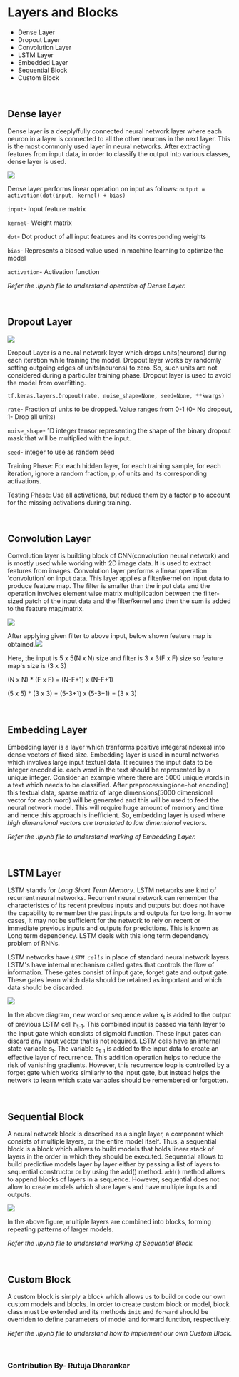 # Layers and Blocks
* Dense Layer
* Dropout Layer
* Convolution Layer
* LSTM Layer
* Embedded Layer
* Sequential Block
* Custom Block

&nbsp;
## Dense layer
Dense layer is a deeply/fully connected neural network layer where each neuron in a layer is connected to all the other neurons in the next layer. This is the most commonly used layer in neural networks.
After extracting features from input data, in order to classify the output into various classes, dense layer is used.

<img src="https://miro.medium.com/max/875/1*eJ36Jpf-DE9q5nKk67xT0Q.jpeg"></img>

Dense layer performs linear operation on input as follows:
`output = activation(dot(input, kernel) + bias)`

`input`- Input feature matrix

`kernel`- Weight matrix

`dot`- Dot product of all input features and its corresponding weights

`bias`- Represents a biased value used in machine learning to optimize the model

`activation`- Activation function

*Refer the .ipynb file to understand operation of Dense Layer.*

&nbsp;
## Dropout Layer
<img src="https://jamesmccaffrey.files.wordpress.com/2018/05/neuralnetworkdropoutlayer.jpg"></img>

Dropout Layer is a neural network layer which drops units(neurons) during each iteration while training the model. Dropout layer works by randomly setting outgoing edges of
units(neurons) to zero. So, such units are not considered during a particular training phase.
Dropout layer is used to avoid the model from overfitting.

`tf.keras.layers.Dropout(rate, noise_shape=None, seed=None, **kwargs)`

`rate`- Fraction of units to be dropped. Value ranges from 0-1 (0- No dropout, 1- Drop all units)

`noise_shape`- 1D integer tensor representing the shape of the binary dropout mask that will be multiplied with the input.

`seed`- integer to use as random seed

Training Phase: For each hidden layer, for each training sample, for each iteration, ignore a random fraction, p, of units and its corresponding activations.

Testing Phase: Use all activations, but reduce them by a factor p to account for the missing activations during training.


&nbsp;
## Convolution Layer
Convolution layer is building block of CNN(convolution neural network) and is mostly used while working with 2D image data. It is used to extract features from images.
Convolution layer performs a linear operation 'convolution' on input data. This layer applies a filter/kernel on input data to produce feature map. 
The filter is smaller than the input data and the operation involves element wise matrix multiplication between the filter-sized patch of the input data and the filter/kernel
and then the sum is added to the feature map/matrix.

<img src="https://miro.medium.com/max/875/1*cTEp-IvCCUYPTT0QpE3Gjg@2x.png"></img>


After applying given filter to above input, below shown feature map is obtained.<img src="https://miro.medium.com/max/875/1*VVvdh-BUKFh2pwDD0kPeRA@2x.gif"></img>

Here, the input is 5 x 5(N x N) size and filter is 3 x 3(F x F) size so feature map's size is (3 x 3)

(N x N) * (F x F) = (N-F+1) x (N-F+1)

(5 x 5) * (3 x 3) = (5-3+1) x (5-3+1) = (3 x 3)

&nbsp;
## Embedding Layer
Embedding layer is a layer which tranforms positive integers(indexes) into dense vectors of fixed size. Embedding layer is used in neural networks which involves large input
textual data.
It requires the input data to be integer encoded ie. each word in the text should be represented by a unique integer.
Consider an example where there are 5000 unique words in a text which needs to be classified. After preprocessing(one-hot encoding) this textual data, sparse matrix of large
dimensions(5000 dimensional vector for each word) will be generated and this will be used to feed the neural network model. This will require huge amount of memory and time and
hence this approach is inefficient. So, embedding layer is used where *high dimensional vectors are translated to low dimensional vectors*.


*Refer the .ipynb file to understand working of Embedding Layer.*
 
&nbsp;
## LSTM Layer
LSTM stands for *Long Short Term Memory*. LSTM networks are kind of recurrent neural networks. Recurrent neural network can remember the characteristcs of its recent previous
inputs and outputs but does not have the capability to remember the past inputs and outputs for too long. In some cases, it may not be sufficient for the network to rely on
recent or immediate previous inputs and outputs for predictions. This is known as Long term dependency. LSTM deals with this long term dependency problem of RNNs.

LSTM networks have *`LSTM cells`* in place of standard neural network layers. LSTM's have internal mechanism called gates that controls the flow of information. These gates
consist of input gate, forget gate and output gate. These gates learn which data should be retained as important and which data should be discarded.

<img src="https://i1.wp.com/adventuresinmachinelearning.com/wp-content/uploads/2017/09/LSTM-diagram.png?w=669&ssl=1"></img>

In the above diagram, new word or sequence value x<sub>t</sub> is added to the output of previous LSTM cell h<sub>t-1</sub>. This combined input is passed via tanh layer to
the input gate which consists of sigmoid function. These input gates can discard any input vector that is not required.
LSTM cells have an internal state variable s<sub>t</sub>. The variable s<sub>t-1</sub> is added to the input data to create an effective layer of recurrence. This addition
operation helps to reduce the risk of vanishing gradients. However, this recurrence loop is controlled by a forget gate which works similarly to the input gate, but instead
helps the network to learn which state variables should be remembered or forgotten.

&nbsp;
## Sequential Block
A neural network block is described as a single layer, a component which consists of multiple layers, or the entire model itself.
Thus, a sequential block is a block which allows to build models that holds linear stack of layers in the order in which they should be executed. Sequential allows to build
predictive models layer by layer either by passing a list of layers to sequential constructor or by using the add() method. `add()`  method allows to append blocks of layers in
a sequence. However, sequential does not allow to create models which share layers and have multiple inputs and outputs.

<img src="https://d2l.ai/_images/blocks.svg"></img>

In the above figure, multiple layers are combined into blocks, forming repeating patterns of larger models.

*Refer the .ipynb file to understand working of Sequential Block.*

&nbsp;
## Custom Block
A custom block is simply a block which allows us to build or code our own custom models and blocks. In order to create custom block or model, block class must be extended and
its methods `init` and `forward` should be overriden to define parameters of model and forward function, respectively.

*Refer the .ipynb file to understand how to implement our own Custom Block.*

&nbsp;
&nbsp;
### Contribution By- Rutuja Dharankar


